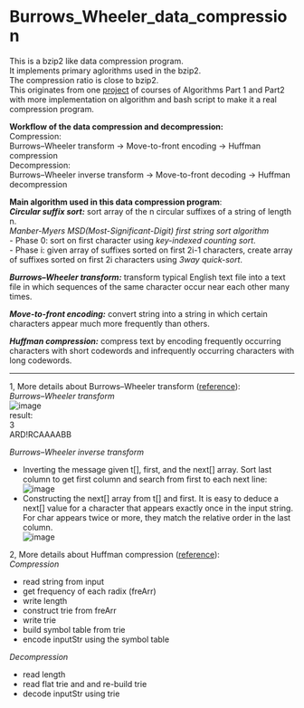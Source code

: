 # Burrows_Wheeler_data_compression

This is a bzip2 like data compression program.\
It implements primary aglorithms used in the bzip2.\
The compression ratio is close to bzip2.\
This originates from one [project](https://coursera.cs.princeton.edu/algs4/assignments/burrows/specification.php) of courses of Algorithms Part 1 and Part2 with more implementation on algorithm and bash script to make it a real compression program.


**Workflow of the data compression and decompression:**\
Compression:\
Burrows–Wheeler transform -> Move-to-front encoding -> Huffman compression\
Decompression:\
Burrows–Wheeler inverse transform -> Move-to-front decoding -> Huffman decompression

**Main algorithm used in this data compression program**:\
***Circular suffix sort:*** sort array of the n circular suffixes of a string of length n.\
            *Manber-Myers MSD(Most-Significant-Digit) first string sort algorithm*\
                        - Phase 0: sort on first character using *key-indexed counting sort*.\
                        - Phase i: given array of suffixes sorted on first 2i-1 characters, create array of suffixes sorted on first 2i characters using *3way quick-sort*.
            
***Burrows–Wheeler transform:*** transform typical English text file into a text file in which sequences of the same character occur near each other many times.

***Move-to-front encoding:*** convert string into a string in which certain characters appear much more frequently than others.

***Huffman compression:*** compress text by encoding frequently occurring characters with short codewords and infrequently occurring characters with long codewords.


------------

1, More details about Burrows–Wheeler transform ([reference](https://coursera.cs.princeton.edu/algs4/assignments/burrows/specification.php)):\
*Burrows–Wheeler transform*\
![image](https://user-images.githubusercontent.com/16233638/111111050-9e3fc780-852b-11eb-9d3a-365e874b6867.png)\
result:\
3\
ARD!RCAAAABB

*Burrows–Wheeler inverse transform*
- Inverting the message given t[], first, and the next[] array. Sort last column to get first column and search from first to each next line:\
![image](https://user-images.githubusercontent.com/16233638/111111355-2aea8580-852c-11eb-9ba2-dbbb65918253.png)
- Constructing the next[] array from t[] and first. It is easy to deduce a next[] value for a character that appears exactly once in the input string. For char appears twice or more, they match the relative order in the last column.\
![image](https://user-images.githubusercontent.com/16233638/111110943-73557380-852b-11eb-8f50-3e6a630bdbac.png)


2, More details about Huffman compression ([reference](https://www.coursera.org/learn/algorithms-part2/supplement/v5gBy/lecture-slides)):\
*Compression*
- read string from input
- get frequency of each radix (freArr)
- write length
- construct trie from freArr
- write trie
- build symbol table from trie       
- encode inputStr using the symbol table

*Decompression*
- read length
- read flat trie and and re-build trie
- decode inputStr using trie
